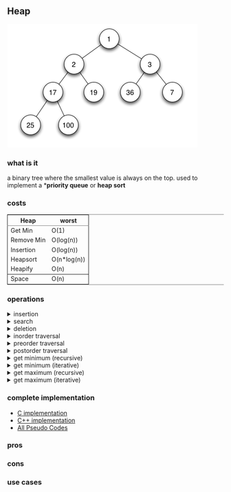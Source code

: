 
## Heap

![img](../.img/heap.png)

### what is it

a binary tree where the smallest value is always on the top. used to implement a ***priority queue** or **heap sort**

### costs

<table border="2" cellspacing="0" cellpadding="6" rules="groups" frame="hsides">


<colgroup>
<col  class="org-left" />

<col  class="org-left" />

<col  class="org-left" />
</colgroup>
<thead>
<tr>
<th scope="col" class="org-left">Heap</th>
<th scope="col" class="org-left">worst</th>
</tr>
</thead>

<tbody>
<tr>
<td class="org-left">Get Min</td>
<td class="org-left">O(1)</td>
</tr>


<tr>
<td class="org-left">Remove Min</td>
<td class="org-left">O(log(n))</td>
</tr>


<tr>
<td class="org-left">Insertion</td>
<td class="org-left">O(log(n))</td>
</tr>


<tr>
<td class="org-left">Heapsort</td>
<td class="org-left">O(n*log(n))</td>
</tr>


<tr>
<td class="org-left">Heapify</td>
<td class="org-left">O(n)</td>
</tr>
</tbody>

<tbody>
<tr>
<td class="org-left">Space</td>
<td class="org-left">O(n)</td>
</tr>
</tbody>
</table>

### operations

<details>
<summary>insertion</summary>

- [pseudo code](insertion/pseudo.c)
- [C code](insertion/c-code.c)
- [C++ class](insertion/cpp-class.cpp)

</details>

<details>
<summary>search</summary>

- [pseudo code](search/pseudo.c)
- [C code](search/c-code.c)
- [C++ class](search/cpp-class.cpp)

</details>

<details>
<summary>deletion</summary>

- [pseudo code](deletion/pseudo.c)
- [C code](deletion/c-code.c)
- [C++ class](deletion/cpp-class.cpp)

</details>

<details>
<summary>inorder traversal</summary>

- [pseudo code](inorder-traversal/pseudo.c)
- [C code](inorder-traversal/c-code.c)
- [C++ class](inorder-traversal/cpp-class.cpp)

Inorder traversal can be used to **sort** the binary tree

</details>

<details>
<summary>preorder traversal</summary>

- [pseudo code](preorder-traversal/pseudo.c)
- [C code](preorder-traversal/c-code.c)
- [C++ class](preorder-traversal/cpp-class.cpp)

preorder Traversal can be used to **copy** the binary tree

</details>

<details>
<summary>postorder traversal</summary>

- [pseudo code](postorder-traversal/pseudo.c)
- [C code](postorder-traversal/c-code.c)
- [C++ class](postorder-traversal/cpp-class.cpp)

postorder Traversal can be used to **delete** the binary tree

</details>

<details>
<summary>get minimum (recursive)</summary>

- [pseudo code](get-minimum-recursive/pseudo.c)
- [C code](get-minimum-recursive/c-code.c)
- [C++ class](get-minimum-recursive/cpp-class.cpp)

</details>

<details>
<summary>get minimum (iterative)</summary>

- [pseudo code](get-minimum-iterative/pseudo.c)
- [C code](get-minimum-iterative/c-code.c)
- [C++ class](get-minimum-iterative/cpp-class.cpp)

</details>
    
<details>
<summary>get maximum (recursive)</summary>

- [pseudo code](get-maximum-recursive/pseudo.c)
- [C code](get-maximum-recursive/c-code.c)
- [C++ class](get-maximum-recursive/cpp-class.cpp)

</details>
    
<details>
<summary>get maximum (iterative)</summary>

- [pseudo code](get-maximum-iterative/pseudo.c)
- [C code](get-maximum-iterative/c-code.c)
- [C++ class](get-maximum-iterative/cpp-class.cpp)

</details>
    
### complete implementation
- [C implementation](complete-implementation/c-code.c)
- [C++ implementation](complete-implementation/cpp-class.cpp)
- [All Pseudo Codes](complete-implementation/all-pseudo-code.md)
### pros
### cons
### use cases
